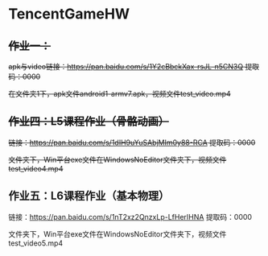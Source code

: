 # TencentGameHW

## ~~作业一：~~

~~apk与video链接：https://pan.baidu.com/s/1Y2cBbckXax-rsJL-n5CN3Q 
提取码：0000~~

~~在文件夹1下，apk文件android1-armv7.apk，视频文件test_video.mp4~~

## ~~作业四：L5课程作业（骨骼动画）~~

~~链接：https://pan.baidu.com/s/1dIH9uYuSAbjMIm0y88-RCA 
提取码：0000~~

~~文件夹下，Win平台exe文件在WindowsNoEditor文件夹下，视频文件test_video4.mp4~~

## 作业五：L6课程作业（基本物理）

链接：https://pan.baidu.com/s/1nT2xz2QnzxLp-LfHerIHNA 
提取码：0000

文件夹下，Win平台exe文件在WindowsNoEditor文件夹下，视频文件test_video5.mp4

